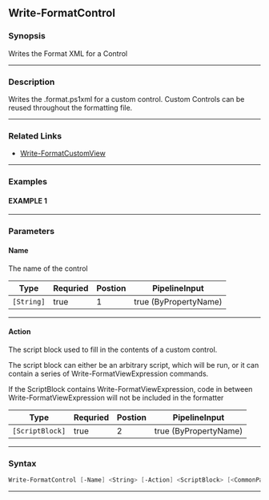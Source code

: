 
Write-FormatControl
-------------------
### Synopsis
Writes the Format XML for a Control

---
### Description

Writes the .format.ps1xml for a custom control.  Custom Controls can be reused throughout the formatting file.

---
### Related Links
* [Write-FormatCustomView](Write-FormatCustomView.md)
---
### Examples
#### EXAMPLE 1

---
### Parameters
#### **Name**

The name of the control



|Type          |Requried|Postion|PipelineInput        |
|--------------|--------|-------|---------------------|
|```[String]```|true    |1      |true (ByPropertyName)|
---
#### **Action**

The script block used to fill in the contents of a custom control.


The script block can either be an arbitrary script, which will be run,
or it can contain a series of Write-FormatViewExpression commands.

If the ScriptBlock contains Write-FormatViewExpression,
code in between Write-FormatViewExpression will not be included in the formatter



|Type               |Requried|Postion|PipelineInput        |
|-------------------|--------|-------|---------------------|
|```[ScriptBlock]```|true    |2      |true (ByPropertyName)|
---
### Syntax
```PowerShell
Write-FormatControl [-Name] <String> [-Action] <ScriptBlock> [<CommonParameters>]
```
---


